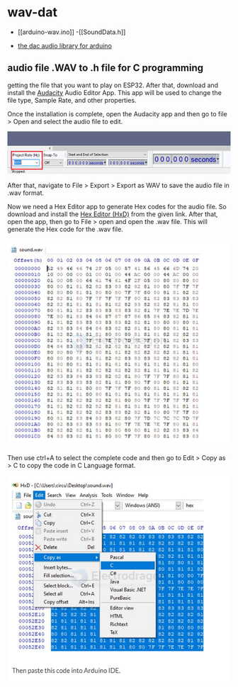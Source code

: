 
# wav-dat

- [[arduino-wav.ino]] -[[SoundData.h]]

- [the dac audio library for arduino](https://www.xtronical.com/the-dacaudio-library-download-and-installation/)

## audio file .WAV to .h file for C programming 

getting the file that you want to play on ESP32. After that, download and install the [Audacity](https://www.audacityteam.org/) Audio Editor App. This app will be used to change the file type, Sample Rate, and other properties.

Once the installation is complete, open the Audacity app and then go to file > Open and select the audio file to edit.

![](2024-12-24-17-48-26.png)

After that, navigate to File > Export > Export as WAV to save the audio file in .wav format.

Now we need a Hex Editor app to generate Hex codes for the audio file. So download and install the [Hex Editor (HxD)](https://mh-nexus.de/en/hxd/) from the given link. After that, open the app, then go to File > open and open the .wav file. This will generate the Hex code for the .wav file.

![](2024-12-24-17-49-27.png)

Then use ctrl+A to select the complete code and then go to Edit > Copy as > C to copy the code in C Language format.

![](2024-12-24-17-49-56.png)


